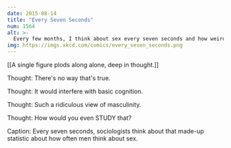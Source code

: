 ```yaml
---
date: 2015-08-14
title: "Every Seven Seconds"
num: 1564
alt: >-
  Every few months, I think about sex every seven seconds and how weird and implausible it would be.
img: https://imgs.xkcd.com/comics/every_seven_seconds.png
---
```

[[A single figure plods along alone, deep in thought.]]

Thought: There's no way that's true.

Thought: It would interfere with basic cognition.

Thought: Such a ridiculous view of masculinity.

Thought: How would you even STUDY that?

Caption: Every seven seconds, sociologists think about that made-up statistic about how often men think about sex.

